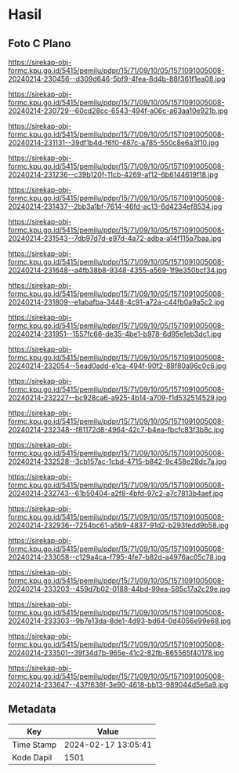 # Hasil

## Foto C Plano

https://sirekap-obj-formc.kpu.go.id/5415/pemilu/pdpr/15/71/09/10/05/1571091005008-20240214-230456--d309d646-5bf9-4fea-8d4b-88f361f1ea08.jpg

https://sirekap-obj-formc.kpu.go.id/5415/pemilu/pdpr/15/71/09/10/05/1571091005008-20240214-230729--60cd28cc-6543-494f-a06c-a63aa10e921b.jpg

https://sirekap-obj-formc.kpu.go.id/5415/pemilu/pdpr/15/71/09/10/05/1571091005008-20240214-231131--39df1b4d-f6f0-487c-a785-550c8e6a3f10.jpg

https://sirekap-obj-formc.kpu.go.id/5415/pemilu/pdpr/15/71/09/10/05/1571091005008-20240214-231236--c39b120f-11cb-4269-af12-6b6144619f18.jpg

https://sirekap-obj-formc.kpu.go.id/5415/pemilu/pdpr/15/71/09/10/05/1571091005008-20240214-231437--2bb3a1bf-7614-46fd-ac13-6d4234ef8534.jpg

https://sirekap-obj-formc.kpu.go.id/5415/pemilu/pdpr/15/71/09/10/05/1571091005008-20240214-231543--7db97d7d-e97d-4a72-adba-a14f115a7baa.jpg

https://sirekap-obj-formc.kpu.go.id/5415/pemilu/pdpr/15/71/09/10/05/1571091005008-20240214-231648--a4fb38b8-9348-4355-a569-1f9e350bcf34.jpg

https://sirekap-obj-formc.kpu.go.id/5415/pemilu/pdpr/15/71/09/10/05/1571091005008-20240214-231809--e1abafba-3448-4c91-a72a-c44fb0a9a5c2.jpg

https://sirekap-obj-formc.kpu.go.id/5415/pemilu/pdpr/15/71/09/10/05/1571091005008-20240214-231951--1557fc66-de35-4be1-b978-6d95e1eb3dc1.jpg

https://sirekap-obj-formc.kpu.go.id/5415/pemilu/pdpr/15/71/09/10/05/1571091005008-20240214-232054--5ead0add-e1ca-494f-90f2-88f80a96c0c6.jpg

https://sirekap-obj-formc.kpu.go.id/5415/pemilu/pdpr/15/71/09/10/05/1571091005008-20240214-232227--bc928ca6-a925-4b14-a709-f1d532514529.jpg

https://sirekap-obj-formc.kpu.go.id/5415/pemilu/pdpr/15/71/09/10/05/1571091005008-20240214-232348--f81172d8-4964-42c7-b4ea-fbcfc83f3b8c.jpg

https://sirekap-obj-formc.kpu.go.id/5415/pemilu/pdpr/15/71/09/10/05/1571091005008-20240214-232528--3cb157ac-1cbd-4715-b842-9c458e28dc7a.jpg

https://sirekap-obj-formc.kpu.go.id/5415/pemilu/pdpr/15/71/09/10/05/1571091005008-20240214-232743--61b50404-a2f8-4bfd-97c2-a7c7813b4aef.jpg

https://sirekap-obj-formc.kpu.go.id/5415/pemilu/pdpr/15/71/09/10/05/1571091005008-20240214-232936--7254bc61-a5b9-4837-91d2-b293fedd9b58.jpg

https://sirekap-obj-formc.kpu.go.id/5415/pemilu/pdpr/15/71/09/10/05/1571091005008-20240214-233058--c129a4ca-f795-4fe7-b82d-a4976ac05c78.jpg

https://sirekap-obj-formc.kpu.go.id/5415/pemilu/pdpr/15/71/09/10/05/1571091005008-20240214-233203--459d7b02-0188-44bd-99ea-585c17a2c29e.jpg

https://sirekap-obj-formc.kpu.go.id/5415/pemilu/pdpr/15/71/09/10/05/1571091005008-20240214-233303--9b7e13da-8de1-4d93-bd64-0d4056e99e68.jpg

https://sirekap-obj-formc.kpu.go.id/5415/pemilu/pdpr/15/71/09/10/05/1571091005008-20240214-233501--39f34d7b-965e-41c2-82fb-865565f40178.jpg

https://sirekap-obj-formc.kpu.go.id/5415/pemilu/pdpr/15/71/09/10/05/1571091005008-20240214-233647--437f638f-3e90-4618-bb13-989044d5e6a9.jpg


## Metadata

| Key        | Value               |
| ---------- | ------------------- |
| Time Stamp | 2024-02-17 13:05:41 |
| Kode Dapil | 1501                |



